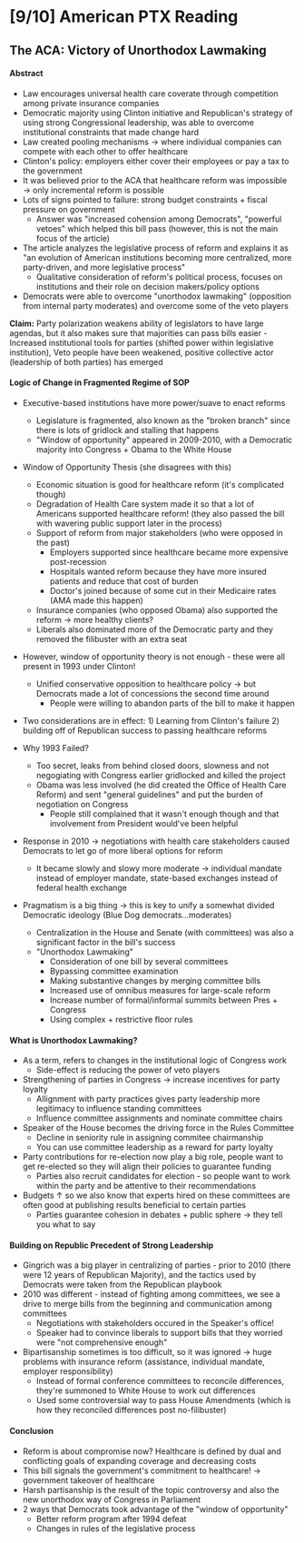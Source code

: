 # [9/10] American PTX Reading

## The ACA: Victory of Unorthodox Lawmaking

#### Abstract

- Law encourages universal health care coverate through competition among private insurance companies
- Democratic majority using Clinton initiative and Republican's strategy of using strong Congressional leadership, was able to overcome institutional constraints that made change hard
- Law created pooling mechanisms $\rightarrow$ where individual companies can compete with each other to offer healthcare
- Clinton's policy: employers either cover their employees or pay a tax to the government 
- It was believed prior to the ACA that healthcare reform was impossible $\rightarrow$ only incremental reform is possible
- Lots of signs pointed to failure: strong budget constraints + fiscal pressure on government
  - Answer was "increased cohension among Democrats", "powerful vetoes" which helped this bill pass (however, this is not the main focus of the article)
- The article analyzes the legislative process of reform and explains it as "an evolution of American institutions becoming more centralized, more party-driven, and more legislative process"
  - Qualitative consideration of reform's political process, focuses on institutions and their role on decision makers/policy options
- Democrats were able to overcome "unorthodox lawmaking" (opposition from internal party moderates) and overcome some of the veto players

**Claim:** Party polarization weakens ability of legislators to have large agendas, but it also makes sure that majorities can pass bills easier - Increased institutional tools for parties (shifted power within legislative institution), Veto people have been weakened, positive collective actor (leadership of both parties) has emerged

#### Logic of Change in Fragmented Regime of SOP

- Executive-based institutions have more power/suave to enact reforms
  - Legislature is fragmented, also known as the "broken branch" since there is lots of gridlock and stalling that happens
  - "Window of opportunity" appeared in 2009-2010, with a Democratic majority into Congress + Obama to the White House
- Window of Opportunity Thesis (she disagrees with this)
  - Economic situation is good for healthcare reform (it's complicated though)
  - Degradation of Health Care system made it so that a lot of Americans supported healthcare reform! (they also passed the bill with wavering public support later in the process)
  - Support of reform from major stakeholders (who were opposed in the past)
    - Employers supported since healthcare became more expensive post-recession
    - Hospitals wanted reform because they have more insured patients and reduce that cost of burden
    - Doctor's joined because of some cut in their Medicaire rates (AMA made this happen)
  - Insurance companies (who opposed Obama) also supported the reform $\rightarrow$ more healthy clients?
  - Liberals also dominated more of the Democratic party and they removed the filibuster with an extra seat
- However, window of opportunity theory is not enough - these were all present in 1993 under Clinton!
  - Unified conservative opposition to healthcare policy $\rightarrow$ but Democrats made a lot of concessions the second time around
    - People were willing to abandon parts of the bill to make it happen
- Two considerations are in effect: 1) Learning from Clinton's failure 2) building off of Republican success to passing healthcare reforms

- Why 1993 Failed?
  - Too secret, leaks from behind closed doors, slowness and not negogiating with Congress earlier gridlocked and killed the project
  - Obama was less involved (he did created the Office of Health Care Reform) and sent "general guidelines" and put the burden of negotiation on Congress
    - People still complained that it wasn't enough though and that involvement from President would've been helpful
- Response in 2010 $\rightarrow$ negotiations with health care stakeholders caused Democrats to let go of more liberal options for reform
  - It became slowly and slowy more moderate $\rightarrow$ individual mandate instead of employer mandate, state-based exchanges instead of federal health exchange
- Pragmatism is a big thing $\rightarrow$ this is key to unify a somewhat divided Democratic ideology (Blue Dog democrats...moderates)
  - Centralization in the House and Senate (with committees) was also a significant factor in the bill's success
  - "Unorthodox Lawmaking"
    - Consideration of one bill by several committees
    - Bypassing committee examination
    - Making substantive changes by merging committee bills
    - Increased use of omnibus measures for large-scale reform
    - Increase number of formal/informal summits between Pres + Congress
    - Using complex + restrictive floor rules

#### What is Unorthodox Lawmaking?

- As a term, refers to changes in the institutional logic of Congress work
  - Side-effect is reducing the power of veto players
- Strengthening of parties in Congress $\rightarrow$ increase incentives for party loyalty
  - Allignment with party practices gives party leadership more legitimacy to influence standing committees
  - Influence committee assignments and nominate committee chairs
- Speaker of the House becomes the driving force in the Rules Committee
  - Decline in seniority rule in assigning commitee chairmanship
  - You can use committee leadership as a reward for party loyalty
- Party contributions for re-election now play a big role, people want to get re-elected so they will align their policies to guarantee funding
  - Parties also recruit candidates for election - so people want to work within the party and be attentive to their recommendations
- Budgets $\uparrow$ so we also know that experts hired on these committees are often good at publishing results beneficial to certain parties
  - Parties guarantee cohesion in debates + public sphere $\rightarrow$ they tell you what to say

#### Building on Republic Precedent of Strong Leadership

- Gingrich was a big player in centralizing of parties - prior to 2010 (there were 12 years of Republican Majority), and the tactics used by Democrats were taken from the Republican playbook
- 2010 was different - instead of fighting among committees, we see a drive to merge bills from the beginning and communication among committees
  - Negotiations with stakeholders occured in the Speaker's office!
  - Speaker had to convince liberals to support bills that they worried were "not comprehensive enough"
- Bipartisanship sometimes is too difficult, so it was ignored $\rightarrow$ huge problems with insurance reform (assistance, individual mandate, employer responsibility)
  - Instead of formal conference committees to reconcile differences, they're summoned to White House to work out differences
  - Used some controversial way to pass House Amendments (which is how they reconciled differences post no-filibuster)

#### Conclusion

- Reform is about compromise now? Healthcare is defined by dual and conflicting goals of expanding coverage and decreasing costs
- This bill signals the government's commitment to healthcare! $\rightarrow$ government takeover of healthcare
- Harsh partisanship is the result of the topic controversy and also the new unorthodox way of Congress in Parliament
- 2 ways that Democrats took advantage of the "window of opportunity"
  - Better reform program after 1994 defeat
  - Changes in rules of the legislative process 